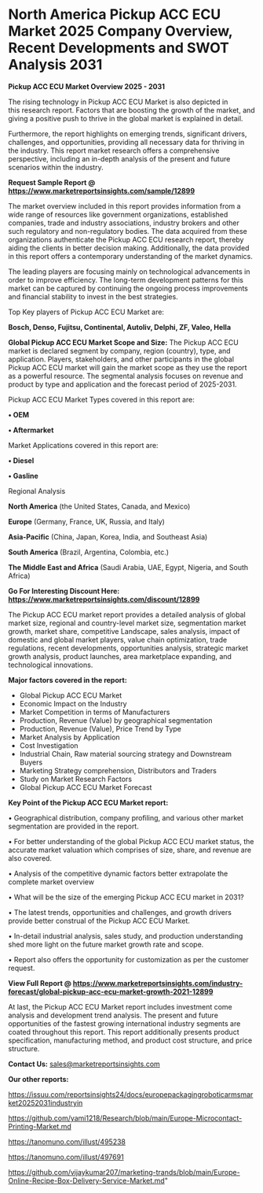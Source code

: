 # North America Pickup ACC ECU Market 2025 Company Overview, Recent Developments and SWOT Analysis 2031

<Strong> Pickup ACC ECU Market Overview 2025 - 2031</strong>

The rising technology in Pickup ACC ECU Market is also depicted in this research report. Factors that are boosting the growth of the market, and giving a positive push to thrive in the global market is explained in detail.

Furthermore, the report highlights on emerging trends, significant drivers, challenges, and opportunities, providing all necessary data for thriving in the industry. This report market research offers a comprehensive perspective, including an in-depth analysis of the present and future scenarios within the industry.

<strong>Request Sample Report @ <a href=https://www.marketreportsinsights.com/sample/12899>https://www.marketreportsinsights.com/sample/12899</a></strong>

The market overview included in this report provides information from a wide range of resources like government organizations, established companies, trade and industry associations, industry brokers and other such regulatory and non-regulatory bodies. The data acquired from these organizations authenticate the Pickup ACC ECU research report, thereby aiding the clients in better decision making. Additionally, the data provided in this report offers a contemporary understanding of the market dynamics.

The leading players are focusing mainly on technological advancements in order to improve efficiency. The long-term development patterns for this market can be captured by continuing the ongoing process improvements and financial stability to invest in the best strategies.

Top Key players of Pickup ACC ECU Market are:

<strong>Bosch, Denso, Fujitsu, Continental, Autoliv, Delphi, ZF, Valeo, Hella</strong>

<strong><b>Global Pickup ACC ECU Market Scope and Size:</b></strong>
The Pickup ACC ECU market is declared segment by company, region (country), type, and application. Players, stakeholders, and other participants in the global Pickup ACC ECU market will gain the market scope as they use the report as a powerful resource. The segmental analysis focuses on revenue and product by type and application and the forecast period of 2025-2031.

Pickup ACC ECU Market Types covered in this report are:

<strong>• OEM

• Aftermarket</strong>

Market Applications covered in this report are:

<strong>• Diesel

• Gasline</strong> 

Regional Analysis

<strong>North America</strong> (the United States, Canada, and Mexico)

<strong>Europe</strong> (Germany, France, UK, Russia, and Italy)

<strong>Asia-Pacific</strong> (China, Japan, Korea, India, and Southeast Asia)

<strong>South America</strong> (Brazil, Argentina, Colombia, etc.)

<strong>The Middle East and Africa</strong> (Saudi Arabia, UAE, Egypt, Nigeria, and South Africa)

<strong>Go For Interesting Discount Here: <a href=https://www.marketreportsinsights.com/discount/12899>https://www.marketreportsinsights.com/discount/12899</a></strong>

The Pickup ACC ECU market report provides a detailed analysis of global market size, regional and country-level market size, segmentation market growth, market share, competitive Landscape, sales analysis, impact of domestic and global market players, value chain optimization, trade regulations, recent developments, opportunities analysis, strategic market growth analysis, product launches, area marketplace expanding, and technological innovations.

<strong><b>Major factors covered in the report:</b></strong>
<ul>
  <li>Global Pickup ACC ECU Market </li>
  <li>Economic Impact on the Industry</li>
  <li>Market Competition in terms of Manufacturers</li>
  <li>Production, Revenue (Value) by geographical segmentation</li>
  <li>Production, Revenue (Value), Price Trend by Type</li>
  <li>Market Analysis by Application</li>
  <li>Cost Investigation</li>
  <li>Industrial Chain, Raw material sourcing strategy and Downstream Buyers</li>
  <li>Marketing Strategy comprehension, Distributors and Traders</li>
  <li>Study on Market Research Factors</li>
  <li>Global Pickup ACC ECU Market Forecast</li>
</ul>

<strong><b>Key Point of the Pickup ACC ECU Market report:</b></strong>

• Geographical distribution, company profiling, and various other market segmentation are provided in the report.

• For better understanding of the global Pickup ACC ECU market status, the accurate market valuation which comprises of size, share, and revenue are also covered.

• Analysis of the competitive dynamic factors better extrapolate the complete market overview

• What will be the size of the emerging Pickup ACC ECU market in 2031?

• The latest trends, opportunities and challenges, and growth drivers provide better construal of the Pickup ACC ECU Market.

• In-detail industrial analysis, sales study, and production understanding shed more light on the future market growth rate and scope.

• Report also offers the opportunity for customization as per the customer request.

<strong><b>View Full Report @ <a href=https://www.marketreportsinsights.com/industry-forecast/global-pickup-acc-ecu-market-growth-2021-12899>https://www.marketreportsinsights.com/industry-forecast/global-pickup-acc-ecu-market-growth-2021-12899</a></b></strong>


At last, the Pickup ACC ECU Market report includes investment come analysis and development trend analysis. The present and future opportunities of the fastest growing international industry segments are coated throughout this report. This report additionally presents product specification, manufacturing method, and product cost structure, and price structure.

<strong>Contact Us:</strong>
sales@marketreportsinsights.com

<strong>Our other reports:</strong>

<a href=https://issuu.com/reportsinsights24/docs/europepackagingroboticarmsmarket20252031industryin>https://issuu.com/reportsinsights24/docs/europepackagingroboticarmsmarket20252031industryin</a>

<a href=https://github.com/yami1218/Research/blob/main/Europe-Microcontact-Printing-Market.md>https://github.com/yami1218/Research/blob/main/Europe-Microcontact-Printing-Market.md</a>

<a href=https://tanomuno.com/illust/495238>https://tanomuno.com/illust/495238</a>

<a href=https://tanomuno.com/illust/497691>https://tanomuno.com/illust/497691</a>

<a href=https://github.com/vijaykumar207/marketing-trands/blob/main/Europe-Online-Recipe-Box-Delivery-Service-Market.md>https://github.com/vijaykumar207/marketing-trands/blob/main/Europe-Online-Recipe-Box-Delivery-Service-Market.md</a>"
